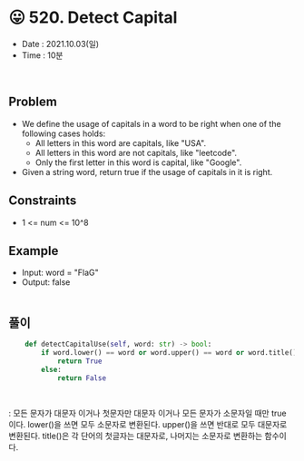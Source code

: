 #  😛 520. Detect Capital
- Date : 2021.10.03(일)
- Time : 10분
<br>

## Problem

- We define the usage of capitals in a word to be right when one of the following cases holds:
    - All letters in this word are capitals, like "USA".
    - All letters in this word are not capitals, like "leetcode".
    - Only the first letter in this word is capital, like "Google".
- Given a string word, return true if the usage of capitals in it is right.



## Constraints
- 1 <= num <= 10^8

## Example

- Input: word = "FlaG"
- Output: false
<br><br>

## 풀이
```python
    def detectCapitalUse(self, word: str) -> bool:
        if word.lower() == word or word.upper() == word or word.title() == word:
            return True
        else:
            return False
    
        
```
: 모든 문자가 대문자 이거나 첫문자만 대문자 이거나 모든 문자가 소문자일 때만 true 이다. lower()을 쓰면 모두 소문자로 변환된다. upper()을 쓰면 반대로 모두 대문자로 변환된다. title()은 각 단어의 첫글자는 대문자로, 나머지는 소문자로 변환하는 함수이다.